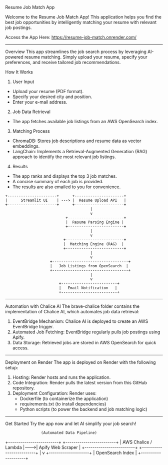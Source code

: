 Resume Job Match App

Welcome to the Resume Job Match App! This application helps you find the best job opportunities by intelligently matching your resume with relevant job postings.

Access the App Here: https://resume-job-match.onrender.com/

-----------------------------------

Overview
This app streamlines the job search process by leveraging AI-powered resume matching. Simply upload your resume, specify your preferences, and receive tailored job recommendations.

How It Works

1. User Input
- Upload your resume (PDF format).
- Specify your desired city and position.
- Enter your e-mail address.

2. Job Data Retrieval
- The app fetches available job listings from an AWS OpenSearch index.

3. Matching Process
- ChromaDB: Stores job descriptions and resume data as vector embeddings.
- LangChain: Implements a Retrieval-Augmented Generation (RAG) approach to identify the most relevant job listings.

4. Results
- The app ranks and displays the top 3 job matches.
- A concise summary of each job is provided.
- The results are also emailed to you for convenience.

```plaintext
+----------------------+      +----------------------+
|      Streamlit UI    | ---> |  Resume Upload API   |
+----------------------+      +----------------------+
                                      |
                                      v
                           +-------------------------+
                           |  Resume Parsing Engine |
                           +-------------------------+
                                      |
                                      v
                          +--------------------------+
                          |  Matching Engine (RAG)  |
                          +--------------------------+
                                      |
                                      v
                    +----------------------------------+
                    |   Job Listings from OpenSearch  |
                    +----------------------------------+
                                      |
                                      v
                        +-------------------------+
                        |   Email Notification   |
                        +-------------------------+

```

-----------------------------------

Automation with Chalice AI
The brave-chalice folder contains the implementation of Chalice AI, which automates job data retrieval:

1. EventBridge Mechanism: Chalice AI is deployed to create an AWS EventBridge trigger.
2. Automated Job Fetching: EventBridge regularly pulls job postings using Apify.
3. Data Storage: Retrieved jobs are stored in AWS OpenSearch for quick access.


-----------------------------------

Deployment on Render
The app is deployed on Render with the following setup:

1. Hosting: Render hosts and runs the application.
2. Code Integration: Render pulls the latest version from this GitHub repository.
3. Deployment Configuration: Render uses:
   - Dockerfile (to containerize the application)
   - requirements.txt (to install dependencies)
   - Python scripts (to power the backend and job matching logic)


-----------------------------------

Get Started
Try the app now and let AI simplify your job search!




                    (Automated Data Pipeline)
+-------------------------+    +-------------------------+
|  AWS Chalice / Lambda   |--->|   Apify Web Scraper    |
+-------------------------+    +-------------------------+
                                      |
                                      v
                            +--------------------+
                            |  OpenSearch Index |
                            +--------------------+






